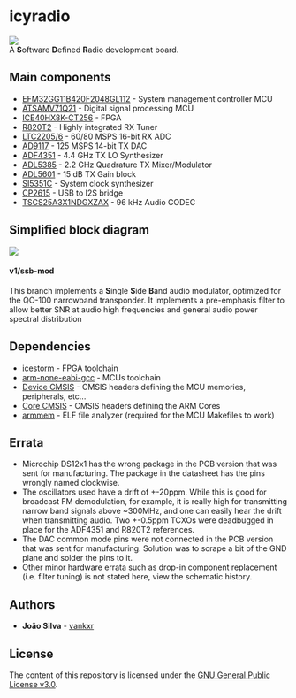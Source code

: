 # icyradio
![](https://github.com/vankxr/icyradio/blob/v1/ssb-mod/pcb/main/icyradio-main.top.png)  
A **S**oftware **D**efined **R**adio development board.

## Main components
 - [EFM32GG11B420F2048GL112](https://www.silabs.com/documents/public/data-sheets/efm32gg11-datasheet.pdf) - System management controller MCU
 - [ATSAMV71Q21](http://ww1.microchip.com/downloads/en/DeviceDoc/SAM-E70-S70-V70-V71-Family-Data-Sheet-DS60001527D.pdf) - Digital signal processing MCU
 - [ICE40HX8K-CT256](https://pt.mouser.com/datasheet/2/225/FPGA-DS-02029-3-5-iCE40-LP-HX-Family-Data-Sheet-1022803.pdf) - FPGA
 - [R820T2](https://www.rtl-sdr.com/wp-content/uploads/2013/04/R820T_datasheet-Non_R-20111130_unlocked1.pdf) - Highly integrated RX Tuner
 - [LTC2205/6](https://www.analog.com/media/en/technical-documentation/data-sheets/22076fc.pdf) - 60/80 MSPS 16-bit RX ADC
 - [AD9117](https://www.analog.com/media/en/technical-documentation/data-sheets/ad9114_9115_9116_9117.pdf) - 125 MSPS 14-bit TX DAC
 - [ADF4351](https://www.analog.com/media/en/technical-documentation/data-sheets/ADF4351.pdf) - 4.4 GHz TX LO Synthesizer
 - [ADL5385](https://www.analog.com/media/en/technical-documentation/data-sheets/ADL5385.pdf) - 2.2 GHz Quadrature TX Mixer/Modulator
 - [ADL5601](https://www.analog.com/media/en/technical-documentation/data-sheets/ADL5601.pdf) - 15 dB TX Gain block
 - [SI5351C](https://www.silabs.com/documents/public/data-sheets/Si5351-B.pdf) - System clock synthesizer
 - [CP2615](https://www.silabs.com/documents/public/data-sheets/cp2615-datasheet.pdf) - USB to I2S bridge
 - [TSCS25A3X1NDGXZAX](http://temposemi.com/wp-content/uploads/2018/06/TSCS25xx_DS.pdf) - 96 kHz Audio CODEC
 
## Simplified block diagram
![](https://github.com/vankxr/icyradio/blob/v1/ssb-mod/docs/block-diagram.png)  
#### v1/ssb-mod
This branch implements a **S**ingle **S**ide **B**and audio modulator, optimized for the QO-100 narrowband transponder.
It implements a pre-emphasis filter to allow better SNR at audio high frequencies and general audio power spectral distribution

## Dependencies
 - [icestorm](https://github.com/cliffordwolf/icestorm) - FPGA toolchain
 - [arm-none-eabi-gcc](https://developer.arm.com/tools-and-software/open-source-software/developer-tools/gnu-toolchain/gnu-rm/downloads) - MCUs toolchain
 - [Device CMSIS](https://www.keil.com/dd2/) - CMSIS headers defining the MCU memories, peripherals, etc...
 - [Core CMSIS](https://github.com/ARM-software/CMSIS_5) - CMSIS headers defining the ARM Cores
 - [armmem](https://github.com/vankxr/armmem) - ELF file analyzer (required for the MCU Makefiles to work)

## Errata
 - Microchip DS12x1 has the wrong package in the PCB version that was sent for manufacturing. The package in the datasheet has the pins wrongly named clockwise.
 - The oscillators used have a drift of +-20ppm. While this is good for broadcast FM demodulation, for example, it is really high for transmitting narrow band signals above ~300MHz, and one can easily hear the drift when transmitting audio. Two +-0.5ppm TCXOs were deadbugged in place for the ADF4351 and R820T2 references.
 - The DAC common mode pins were not connected in the PCB version that was sent for manufacturing. Solution was to scrape a bit of the GND plane and solder the pins to it.
 - Other minor hardware errata such as drop-in component replacement (i.e. filter tuning) is not stated here, view the schematic history.

## Authors

* **João Silva** - [vankxr](https://github.com/vankxr)

## License

The content of this repository is licensed under the [GNU General Public License v3.0](LICENSE).
